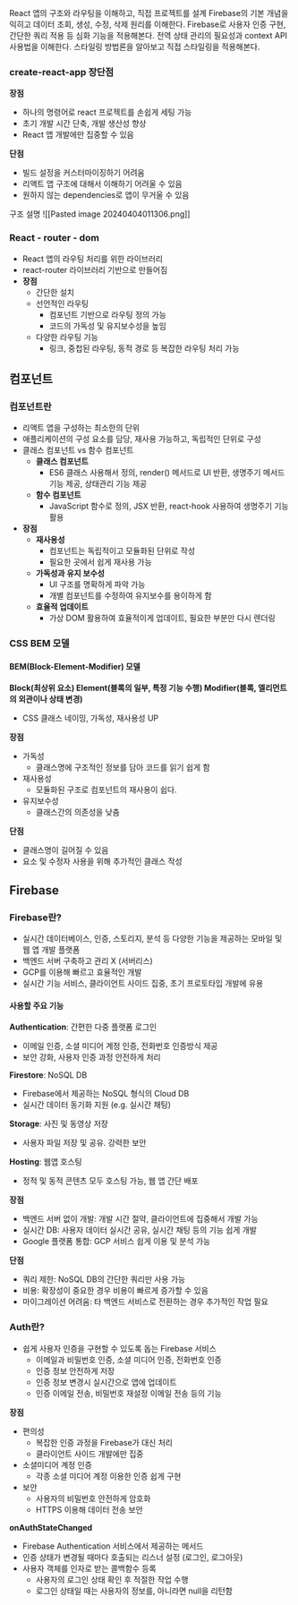 React 앱의 구조와 라우팅을 이해하고, 직접 프로젝트를 설계
Firebase의 기본 개념을 익히고 데이터 조회, 생성, 수정, 삭제 원리를 이해한다.
Firebase로 사용자 인증 구현, 간단한 쿼리 적용 등 심화 기능을 적용해본다.
전역 상태 관리의 필요성과 context API 사용법을 이해한다.
스타일링 방법론을 알아보고 직접 스타일링을 적용해본다.

### create-react-app 장단점
**장점**
- 하나의 명령어로 react 프로젝트를 손쉽게 세팅 가능
- 초기 개발 시간 단축, 개발 생산성 향상
- React 앱 개발에만 집중할 수 있음

**단점**
- 빌드 설정을 커스터마이징하기 어려움
- 리액트 앱 구조에 대해서 이해하기 어려울 수 있음
- 원하지 않는 dependencies로 앱이 무거울 수 있음

구조 설명
![[Pasted image 20240404011306.png]]

### React - router - dom
- React 앱의 라우팅 처리를 위한 라이브러리
- react-router 라이브러리 기반으로 만들어짐
- **장점**
	- 간단한 설치
	- 선언적인 라우팅
		- 컴포넌트 기반으로 라우팅 정의 가능
		- 코드의 가독성 및 유지보수성을 높임
	- 다양한 라우팅 기능
		- 링크, 중첩된 라우팅, 동적 경로 등 복잡한 라우팅 처리 가능

## 컴포넌트
### 컴포넌트란
- 리액트 앱을 구성하는 최소한의 단위
- 애플리케이션의 구성 요소를 담당, 재사용 가능하고, 독립적인 단위로 구성
- 클래스 컴포넌트 vs 함수 컴포넌트
	- **클래스 컴포넌트**
		- ES6 클래스 사용해서 정의, render() 메서드로 UI 반환, 생명주기 메서드 기능 제공, 상태관리 기능 제공
	- **함수 컴포넌트**
		- JavaScript 함수로 정의, JSX 반환, react-hook 사용하여 생명주기 기능 활용
- **장점**
	- **재사용성**
		- 컴포넌트는 독립적이고 모듈화된 단위로 작성
		- 필요한 곳에서 쉽게 재사용 가능
	- **가독성과 유지 보수성**
		- UI 구조를 명확하게 파악 가능
		- 개별 컴포넌트를 수정하여 유지보수를 용이하게 함
	- **효율적 업데이트**
		- 가상 DOM 활용하여 효율적이게 업데이트, 필요한 부분만 다시 렌더링

### CSS BEM 모델

#### BEM(Block-Element-Modifier) 모델
**Block(최상위 요소)
Element(블록의 일부, 특정 기능 수행)
Modifier(블록, 엘리먼트의 외관이나 상태 변경)**

- CSS 클래스 네이밍, 가독성, 재사용성 UP

**장점**
- 가독성
	- 클래스명에 구조적인 정보를 담아 코드를 읽기 쉽게 함
- 재사용성
	- 모듈화된 구조로 컴포넌트의 재사용이 쉽다.
- 유지보수성
	- 클래스간의 의존성을 낮춤

**단점**
- 클래스명이 길어질 수 있음
- 요소 및 수정자 사용을 위해 추가적인 클래스 작성

## Firebase

### Firebase란?
- 실시간 데이터베이스, 인증, 스토리지, 분석 등 다양한 기능을 제공하는 모바일 및 웹 앱 개발 플랫폼
- 백엔드 서버 구축하고 관리 X (서버리스)
- GCP를 이용해 빠르고 효율적인 개발
- 실시간 기능 서비스, 클라이언트 사이드 집중, 초기 프로토타입 개발에 유용

#### 사용할 주요 기능
**Authentication**: 간편한 다중 플랫폼 로그인
- 이메일 인증, 소셜 미디어 계정 인증, 전화번호 인증방식 제공
- 보안 강화, 사용자 인증 과정 안전하게 처리

**Firestore**: NoSQL DB
- Firebase에서 제공하는 NoSQL 형식의 Cloud DB
- 실시간 데이터 동기화 지원 (e.g. 실시간 채팅)

**Storage**: 사진 및 동영상 저장
- 사용자 파일 저장 및 공유. 강력한 보안

**Hosting**: 웹앱 호스팅
- 정적 및 동적 콘텐츠 모두 호스팅 가능, 웹 앱 간단 배포

**장점**
- 백엔드 서버 없이 개발: 개발 시간 절약, 클라이언트에 집중해서 개발 가능
- 실시간 DB: 사용자 데이터 실시간 공유, 실시간 채팅 등의 기능 쉽게 개발
- Google 플랫폼 통합: GCP 서비스 쉽게 이용 및 분석 가능

**단점**
- 쿼리 제한: NoSQL DB의 간단한 쿼리만 사용 가능
- 비용: 확장성이 중요한 경우 비용이 빠르게 증가할 수 있음
- 마이그레이션 어려움: 타 백엔드 서비스로 전환하는 경우 추가적인 작업 필요

### Auth란?
- 쉽게 사용자 인증을 구현할 수 있도록 돕는 Firebase 서비스
	- 이메일과 비밀번호 인증, 소셜 미디어 인증, 전화번호 인증
	- 인증 정보 안전하게 저장
	- 인증 정보 변경시 실시간으로 앱에 업데이트
	- 인증 이메일 전송, 비밀번호 재설정 이메일 전송 등의 기능

**장점**
- 편의성
	- 복잡한 인증 과정을 Firebase가 대신 처리
	- 클라이언트 사이드 개발에만 집중
- 소셜미디어 계정 인증
	- 각종 소셜 미디어 계정 이용한 인증 쉽게 구현
- 보안
	- 사용자의 비밀번호 안전하게 암호화
	- HTTPS 이용해 데이터 전송 보안

**onAuthStateChanged**
- Firebase Authentication 서비스에서 제공하는 메서드
- 인증 상태가 변경될 때마다 호출되는 리스너 설정 (로그인, 로그아웃)
- 사용자 객체를 인자로 받는 콜백함수 등록
	- 사용자의 로그인 상태 확인 후 적절한 작업 수행
	- 로그인 상태일 때는 사용자의 정보를, 아니라면 null을 리턴함